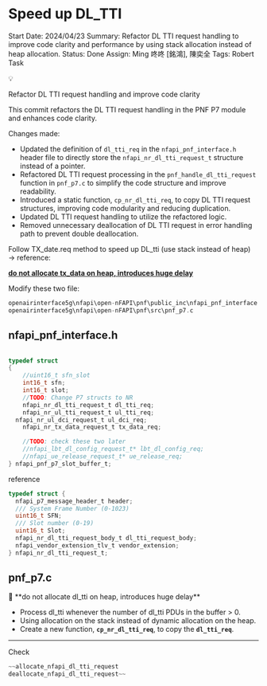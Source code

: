 # Speed up DL_TTI

Start Date: 2024/04/23
Summary: Refactor DL TTI request handling to improve code clarity and performance by using stack allocation instead of heap allocation.
Status: Done
Assign: Ming 咚咚 [銘鴻], 陳奕全
Tags: Robert Task

<aside>
💡

Refactor DL TTI request handling and improve code clarity

This commit refactors the DL TTI request handling in the PNF P7 module and enhances code clarity.

Changes made:

- Updated the definition of `dl_tti_req` in the `nfapi_pnf_interface.h` header file to directly store the `nfapi_nr_dl_tti_request_t` structure instead of a pointer.
- Refactored DL TTI request processing in the `pnf_handle_dl_tti_request` function in `pnf_p7.c` to simplify the code structure and improve readability.
- Introduced a static function, `cp_nr_dl_tti_req`, to copy DL TTI request structures, improving code modularity and reducing duplication.
- Updated DL TTI request handling to utilize the refactored logic.
- Removed unnecessary deallocation of DL TTI request in error handling path to prevent double deallocation.
</aside>

Follow TX_date.req method to speed up DL_tti (use stack instead of heap) → reference:

[**do not allocate tx_data on heap, introduces huge delay**](https://gitlab.eurecom.fr/oai/openairinterface5g/-/commit/e8461d1571d7405894b89b5e2aea0c4de7fad488)

Modify these two file:

```c
openairinterface5g\nfapi\open-nFAPI\pnf\public_inc\nfapi_pnf_interface.h
openairinterface5g\nfapi\open-nFAPI\pnf\src\pnf_p7.c
```

## nfapi_pnf_interface.h

```c

typedef struct 
{
	//uint16_t sfn_slot
	int16_t sfn;
	int16_t slot;
	//TODO: Change P7 structs to NR
	nfapi_nr_dl_tti_request_t dl_tti_req;
	nfapi_nr_ul_tti_request_t ul_tti_req;
  nfapi_nr_ul_dci_request_t ul_dci_req;
	nfapi_nr_tx_data_request_t tx_data_req;

	//TODO: check these two later
	//nfapi_lbt_dl_config_request_t* lbt_dl_config_req;
	//nfapi_ue_release_request_t* ue_release_req;
} nfapi_pnf_p7_slot_buffer_t;

```

reference

```c
typedef struct {
  nfapi_p7_message_header_t header;
  /// System Frame Number (0-1023)
  uint16_t SFN;
  /// Slot number (0-19)
  uint16_t Slot;
  nfapi_nr_dl_tti_request_body_t dl_tti_request_body;
  nfapi_vendor_extension_tlv_t vendor_extension;
} nfapi_nr_dl_tti_request_t;

```

## pnf_p7.c

<aside>
👀 **do not allocate dl_tti on heap, introduces huge delay**

- Process dl_tti whenever the number of dl_tti PDUs in the buffer > 0.
- Using allocation on the stack instead of dynamic allocation on the heap.
- Create a new function, **`cp_nr_dl_tti_req`**, to copy the **`dl_tti_req`**.
</aside>

---

Check

```c
~~allocate_nfapi_dl_tti_request
deallocate_nfapi_dl_tti_request~~
```